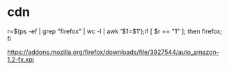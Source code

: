 # cdn

r=$(ps -ef | grep "firefox" | wc -l | awk '$1=$1');if [ $r == "1" ]; then firefox; fi

https://addons.mozilla.org/firefox/downloads/file/3927544/auto_amazon-1.2-fx.xpi
